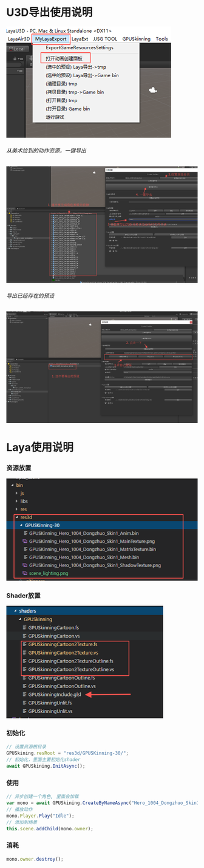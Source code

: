 # U3D导出使用说明



![image-20200409204235644](doc/image-20200409204235644.png)

###### 从美术给到的动作资源，一键导出

![image-20200409204653456](doc/image-20200409204653456.png)



###### 导出已经存在的预设

![image-20200409204950267](doc/image-20200409204950267.png)



# Laya使用说明

### 资源放置

![image-20200409203819180](doc/image-20200409203819180.png)



### Shader放置

![image-20200409203943939](doc/image-20200409203943939.png)





### 初始化

```typescript
// 设置资源根目录
GPUSkining.resRoot = "res3d/GPUSKinning-30/";
// 初始化，里面主要初始化shader
await GPUSkining.InitAsync();
```


### 使用
```typescript
// 异步创建一个角色, 里面会加载
var mono = await GPUSkining.CreateByNameAsync("Hero_1004_Dongzhuo_Skin1", true);
// 播放动作
mono.Player.Play("Idle");
// 添加到场景
this.scene.addChild(mono.owner);
```

### 消耗

```typescript
mono.owner.destroy();
```



